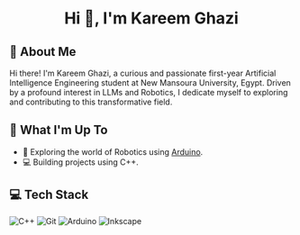 <h1 align="center">Hi 👋, I'm Kareem Ghazi</h1>

## 💫 About Me
Hi there! I'm Kareem Ghazi, a curious and passionate first-year Artificial Intelligence Engineering student at New Mansoura University, Egypt. Driven by a profound interest in LLMs and Robotics, I dedicate myself to exploring and contributing to this transformative field.

## 🚀 What I'm Up To

- 🤖 Exploring the world of Robotics using [Arduino](https://www.arduino.cc/).
- 💻 Building projects using C++.

## 💻 Tech Stack
![C++](https://img.shields.io/badge/c++-%2300599C.svg?style=for-the-badge&logo=c%2B%2B&logoColor=white)
![Git](https://img.shields.io/badge/git-%23F05033.svg?style=for-the-badge&logo=git&logoColor=white)
![Arduino](https://img.shields.io/badge/-Arduino-00979D?style=for-the-badge&logo=Arduino&logoColor=white)
![Inkscape](https://img.shields.io/badge/Inkscape-e0e0e0?style=for-the-badge&logo=inkscape&logoColor=080A13)
